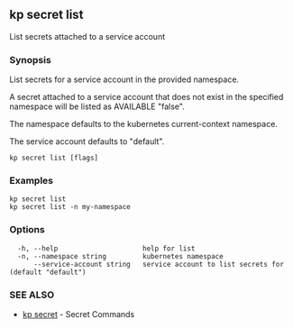 ## kp secret list

List secrets attached to a service account

### Synopsis

List secrets for a service account in the provided namespace.

A secret attached to a service account that does not exist in the specified namespace will be listed as AVAILABLE "false".

The namespace defaults to the kubernetes current-context namespace.

The service account defaults to "default".

```
kp secret list [flags]
```

### Examples

```
kp secret list
kp secret list -n my-namespace
```

### Options

```
  -h, --help                     help for list
  -n, --namespace string         kubernetes namespace
      --service-account string   service account to list secrets for (default "default")
```

### SEE ALSO

* [kp secret](kp_secret.md)	 - Secret Commands


